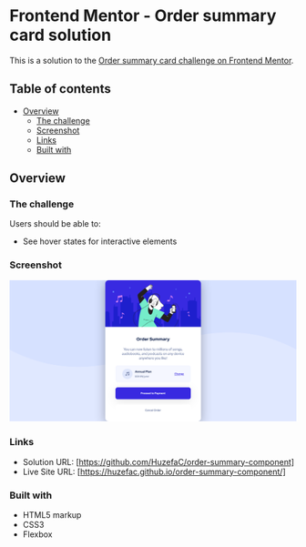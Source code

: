 # Frontend Mentor - Order summary card solution

This is a solution to the [Order summary card challenge on Frontend Mentor](https://www.frontendmentor.io/challenges/order-summary-component-QlPmajDUj).

## Table of contents

- [Overview](#overview)
  - [The challenge](#the-challenge)
  - [Screenshot](#screenshot)
  - [Links](#links)
  - [Built with](#built-with)

## Overview

### The challenge

Users should be able to:

- See hover states for interactive elements

### Screenshot

![./screenshot.png](./screenshot.png)

### Links

- Solution URL: [https://github.com/HuzefaC/order-summary-component]
- Live Site URL: [https://huzefac.github.io/order-summary-component/]

### Built with

- HTML5 markup
- CSS3
- Flexbox
